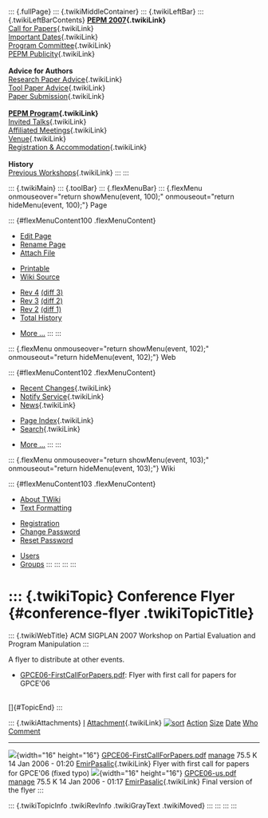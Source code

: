 ::: {.fullPage}
::: {.twikiMiddleContainer}
::: {.twikiLeftBar}
::: {.twikiLeftBarContents}
**[PEPM 2007](WebHome){.twikiLink}**\
[Call for Papers](CallForPapers){.twikiLink}\
[Important Dates](ImportantDates){.twikiLink}\
[Program Committee](ProgramCommittee){.twikiLink}\
[PEPM Publicity](PEPMPublicity){.twikiLink}\
\
**Advice for Authors**\
[Research Paper Advice](ResearchPaperAdvice){.twikiLink}\
[Tool Paper Advice](ToolPaperAdvice){.twikiLink}\
[Paper Submission](PaperSubmission){.twikiLink}\
\
**[PEPM Program](PEPMProgram){.twikiLink}**\
[Invited Talks](InvitedTalks){.twikiLink}\
[Affiliated Meetings](AffiliatedMeetings){.twikiLink}\
[Venue](WorkshopVenue){.twikiLink}\
[Registration & Accommodation](RegistrationAndAccomodation){.twikiLink}\
\
**History**\
[Previous Workshops](PreviousWorkshops){.twikiLink}
:::
:::

::: {.twikiMain}
::: {.toolBar}
::: {.flexMenuBar}
::: {.flexMenu onmouseover="return showMenu(event, 100);" onmouseout="return hideMenu(event, 100);"}
Page

::: {#flexMenuContent100 .flexMenuContent}
-   [Edit
    Page](http://www.program-transformation.org/edit/PEPM07/ConferenceFlyer?t=1536828918)
-   [Rename
    Page](http://www.program-transformation.org/rename/PEPM07/ConferenceFlyer)
-   [Attach
    File](http://www.program-transformation.org/attach/PEPM07/ConferenceFlyer)

<!-- -->

-   [Printable](http://www.program-transformation.org/view/PEPM07/ConferenceFlyer?skin=print.pattern)
-   [Wiki
    Source](http://www.program-transformation.org/view/PEPM07/ConferenceFlyer?skin=text&raw=on&contenttype=text/plain)

<!-- -->

-   [Rev
    4](http://www.program-transformation.org/view/PEPM07/ConferenceFlyer?rev=1.4)
    [(diff 3)](http://www.program-transformation.org/rdiff/PEPM07/ConferenceFlyer?rev1=1.4&rev2=1.3)
-   [Rev
    3](http://www.program-transformation.org/view/PEPM07/ConferenceFlyer?rev=1.3)
    [(diff 2)](http://www.program-transformation.org/rdiff/PEPM07/ConferenceFlyer?rev1=1.3&rev2=1.2)
-   [Rev
    2](http://www.program-transformation.org/view/PEPM07/ConferenceFlyer?rev=1.2)
    [(diff 1)](http://www.program-transformation.org/rdiff/PEPM07/ConferenceFlyer?rev1=1.2&rev2=1.1)
-   [Total
    History](http://www.program-transformation.org/rdiff/PEPM07/ConferenceFlyer)

<!-- -->

-   [More
    \...](http://www.program-transformation.org/oops/PEPM07/ConferenceFlyer?template=oopsmore&param1=1.4&param2=1.4)
:::
:::

::: {.flexMenu onmouseover="return showMenu(event, 102);" onmouseout="return hideMenu(event, 102);"}
Web

::: {#flexMenuContent102 .flexMenuContent}
-   [Recent Changes](WebChanges){.twikiLink}
-   [Notify Service](WebNotify){.twikiLink}
-   [News](WebNews){.twikiLink}

<!-- -->

-   [Page Index](WebIndex){.twikiLink}
-   [Search](WebSearch){.twikiLink}

<!-- -->

-   [More
    \...](http://www.program-transformation.org/oops/PEPM07/ConferenceFlyer?template=oopsmore&param1=1.4&param2=1.4)
:::
:::

::: {.flexMenu onmouseover="return showMenu(event, 103);" onmouseout="return hideMenu(event, 103);"}
Wiki

::: {#flexMenuContent103 .flexMenuContent}
-   [About
    TWiki](http://www.program-transformation.org/view/TWiki/WebHome)
-   [Text
    Formatting](http://www.program-transformation.org/view/TWiki/TextFormattingRules)

<!-- -->

-   [Registration](http://www.program-transformation.org/view/TWiki/TWikiRegistration)
-   [Change
    Password](http://www.program-transformation.org/view/TWiki/ChangePassword)
-   [Reset
    Password](http://www.program-transformation.org/view/TWiki/ResetPassword)

<!-- -->

-   [Users](http://www.program-transformation.org/view/Main/TWikiUsers)
-   [Groups](http://www.program-transformation.org/view/Main/TWikiGroups)
:::
:::
:::
:::

::: {.twikiTopic}
Conference Flyer {#conference-flyer .twikiTopicTitle}
================

::: {.twikiWebTitle}
ACM SIGPLAN 2007 Workshop on Partial Evaluation and Program Manipulation
:::

A flyer to distribute at other events.

-   [GPCE06-FirstCallForPapers.pdf](http://www.program-transformation.org/pub/GPCE06/ConferenceFlyer/GPCE06-FirstCallForPapers.pdf):
    Flyer with first call for papers for GPCE\'06

\
[]{#TopicEnd}
:::

::: {.twikiAttachments}
  [I](http://www.program-transformation.org/PEPM07/ConferenceFlyer?sortcol=0&table=1&up=0#sorted_table "Sort by this column")   [Attachment](../TWiki/FileAttachment){.twikiLink} [![sort](../pub/TWiki/TablePlugin/diamond.gif)](http://www.program-transformation.org/PEPM07/ConferenceFlyer?sortcol=1&table=1&up=0#sorted_table "Sort by this column")   [Action](http://www.program-transformation.org/PEPM07/ConferenceFlyer?sortcol=2&table=1&up=0#sorted_table "Sort by this column")                                                         [Size](http://www.program-transformation.org/PEPM07/ConferenceFlyer?sortcol=3&table=1&up=0#sorted_table "Sort by this column") [Date](http://www.program-transformation.org/PEPM07/ConferenceFlyer?sortcol=4&table=1&up=0#sorted_table "Sort by this column")   [Who](http://www.program-transformation.org/PEPM07/ConferenceFlyer?sortcol=5&table=1&up=0#sorted_table "Sort by this column")   [Comment](http://www.program-transformation.org/PEPM07/ConferenceFlyer?sortcol=6&table=1&up=0#sorted_table "Sort by this column")
  ----------------------------------------------------------------------------------------------------------------------------- --------------------------------------------------------------------------------------------------------------------------------------------------------------------------------------------------------------------------- -------------------------------------------------------------------------------------------------------------------------------------------------------------------------------------- -------------------------------------------------------------------------------------------------------------------------------- -------------------------------------------------------------------------------------------------------------------------------- ------------------------------------------------------------------------------------------------------------------------------- -----------------------------------------------------------------------------------------------------------------------------------
  ![](../pub/icn/pdf.gif){width="16" height="16"}                                                                               [GPCE06-FirstCallForPapers.pdf](http://www.program-transformation.org/pub/PEPM07/ConferenceFlyer/GPCE06-FirstCallForPapers.pdf)                                                                                             [manage](http://www.program-transformation.org/attach/PEPM07/ConferenceFlyer?filename=GPCE06-FirstCallForPapers.pdf&revInfo=1 "change, update, previous revisions, move, delete...")                                                                                                                             75.5 K 14 Jan 2006 - 01:20                                                                                                              [EmirPasalic](../Main/EmirPasalic){.twikiLink}                                                                                  Flyer with first call for papers for GPCE\'06 (fixed typo)
  ![](../pub/icn/pdf.gif){width="16" height="16"}                                                                               [GPCE06-us.pdf](http://www.program-transformation.org/pub/PEPM07/ConferenceFlyer/GPCE06-us.pdf)                                                                                                                             [manage](http://www.program-transformation.org/attach/PEPM07/ConferenceFlyer?filename=GPCE06-us.pdf&revInfo=1 "change, update, previous revisions, move, delete...")                                                                                                                                             75.5 K 14 Jan 2006 - 01:17                                                                                                              [EmirPasalic](../Main/EmirPasalic){.twikiLink}                                                                                  Final version of the flyer
:::

::: {.twikiTopicInfo .twikiRevInfo .twikiGrayText .twikiMoved}
:::
:::
:::
:::
